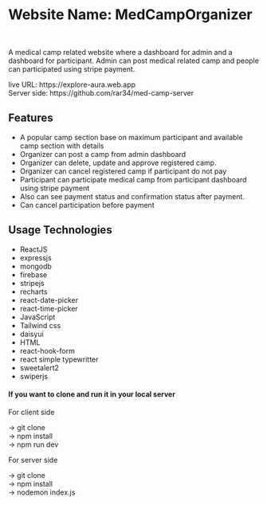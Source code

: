 <h1>Website Name: MedCampOrganizer</h1> <br/>
<p>A medical camp related website where a dashboard for admin and a dashboard for participant. Admin can post medical related camp and people can participated using stripe payment.</p>
live URL: https://explore-aura.web.app <br />
Server side: https://github.com/rar34/med-camp-server

<h2>Features</h2>
<ul>
  <li>A popular camp section base on maximum participant and available camp section with details</li>
  <li>Organizer can post a camp from admin dashboard</li>
  <li>Organizer can delete, update and approve registered camp.</li>
  <li>Organizer can cancel registered camp if participant do not pay</li>
  <li>Participant can participate medical camp from participant dashboard using stripe payment</li>
  <li>Also can see payment status and confirmation status after payment.</li>
  <li>Can cancel participation before payment </li>
</ul>

<h2>Usage Technologies</h2>
<ul>
  <li>ReactJS</li>
  <li>expressjs</li>
  <li>mongodb</li>
  <li>firebase</li>
  <li>stripejs</li>
  <li>recharts</li>
  <li>react-date-picker</li>
  <li>react-time-picker</li>
  <li>JavaScript</li>
  <li>Tailwind css</li>
  <li>daisyui</li>
  <li>HTML</li>
  <li>react-hook-form</li>
  <li>react simple typewritter</li>
  <li>sweetalert2</li>
  <li>swiperjs</li>
</ul>



<h4>If you want to clone and run it in your local server</h4>
<p>For client side</p>
-> git clone <br />
-> npm install <br />
-> npm run dev <br />
<p>For server side</p>
-> git clone <br />
-> npm install <br />
-> nodemon index.js <br />


